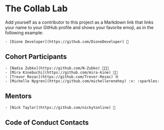# The Collab Lab

Add yourself as a contributor to this project as a Markdown link that links your name to your GitHub profile and shows your favorite emoji, as in the following example:

    - [Dione Developer](https://github.com/DioneDeveloper) 💅

## Cohort Participants

    - [Nadia Zubko](https://github.com/N-Zubko) 🐼👩‍💻
    - [Mira Kinebuchi](https://github.com/mira-kine) 🌸🌱
    - [Trevor Rezac](https://github.com/Trevor-Rezac) 🤓
    - [Michelle Nygren](https://github.com/michellerenehey) :v: :sparkles:

## Mentors

    - [Nick Taylor](https://github.com/nickytonline) 🤣

## Code of Conduct Contacts
